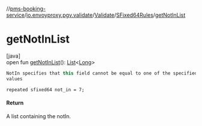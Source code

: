 //[pms-booking-service](../../../../index.md)/[io.envoyproxy.pgv.validate](../../index.md)/[Validate](../index.md)/[SFixed64Rules](index.md)/[getNotInList](get-not-in-list.md)

# getNotInList

[java]\
open fun [getNotInList](get-not-in-list.md)(): [List](https://docs.oracle.com/en/java/javase/23/docs/api/java.base/java/util/List.html)&lt;[Long](https://docs.oracle.com/en/java/javase/23/docs/api/java.base/java/lang/Long.html)&gt;

```kotlin
NotIn specifies that this field cannot be equal to one of the specified
values

```
`repeated sfixed64 not_in = 7;`

#### Return

A list containing the notIn.